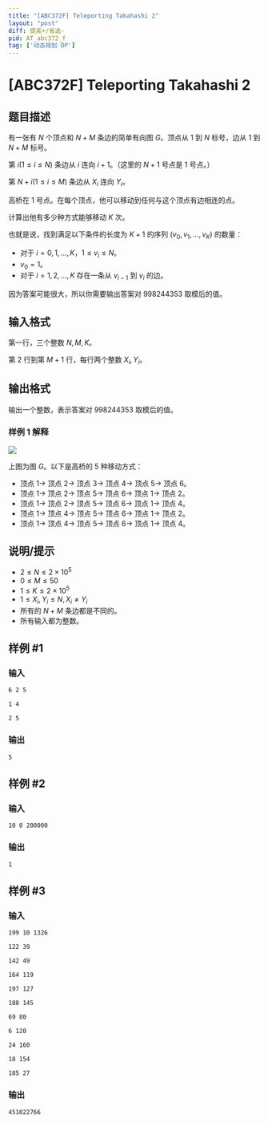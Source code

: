 ```yaml
---
title: "[ABC372F] Teleporting Takahashi 2"
layout: "post"
diff: 提高+/省选-
pid: AT_abc372_f
tag: ['动态规划 DP']
---
```


# [ABC372F] Teleporting Takahashi 2

## 题目描述

有一张有 $N$ 个顶点和 $N+M$ 条边的简单有向图 $G$。顶点从 $1$ 到 $N$ 标号，边从 $1$ 到 $N+M$ 标号。

第 $i(1\le i\le N)$ 条边从 $i$ 连向 $i+1$。（这里的 $N+1$ 号点是 $1$ 号点。）

第 $N+i(1\le i\le M)$ 条边从 $X_i$ 连向 $Y_i$。

高桥在 $1$ 号点。在每个顶点，他可以移动到任何与这个顶点有边相连的点。

计算出他有多少种方式能够移动 $K$ 次。

也就是说，找到满足以下条件的长度为 $K+1$ 的序列 $(v_0,v_1,\dots,v_K)$ 的数量：

- 对于 $i=0,1,\dots,K$，$1\le v_i\le N$。
- $v_0=1$。
- 对于 $i=1,2,\dots,K$ 存在一条从 $v_{i-1}$ 到 $v_i$ 的边。

因为答案可能很大，所以你需要输出答案对 $998244353$ 取模后的值。

## 输入格式

第一行，三个整数 $N,M,K$。

第 $2$ 行到第 $M+1$ 行，每行两个整数 $X_i,Y_i$。

## 输出格式

输出一个整数，表示答案对 $998244353$ 取模后的值。

### 样例 1 解释

![](https://img.atcoder.jp/abc372/7a174918a45bdbdfb3457d9c62bea943.png)
 
上图为图 $G$。以下是高桥的 $5$ 种移动方式：

- 顶点 $1\to$ 顶点 $2\to$ 顶点 $3\to$ 顶点 $4\to$ 顶点 $5\to$ 顶点 $6$。 
- 顶点 $1\to$ 顶点 $2\to$ 顶点 $5\to$ 顶点 $6\to$ 顶点 $1\to$ 顶点 $2$。
- 顶点 $1\to$ 顶点 $2\to$ 顶点 $5\to$ 顶点 $6\to$ 顶点 $1\to$ 顶点 $4$。
- 顶点 $1\to$ 顶点 $4\to$ 顶点 $5\to$ 顶点 $6\to$ 顶点 $1\to$ 顶点 $2$。
- 顶点 $1\to$ 顶点 $4\to$ 顶点 $5\to$ 顶点 $6\to$ 顶点 $1\to$ 顶点 $4$。

## 说明/提示

- $2\le N\le 2\times10^5$
- $0\le M\le 50$
- $1\le K\le 2\times 10^5$
- $1\le X_i,Y_i\le N,X_i\not=Y_i$
- 所有的 $N+M$ 条边都是不同的。
- 所有输入都为整数。

## 样例 #1

### 输入

```
6 2 5
1 4
2 5
```

### 输出

```
5
```

## 样例 #2

### 输入

```
10 0 200000
```

### 输出

```
1
```

## 样例 #3

### 输入

```
199 10 1326
122 39
142 49
164 119
197 127
188 145
69 80
6 120
24 160
18 154
185 27
```

### 输出

```
451022766
```

